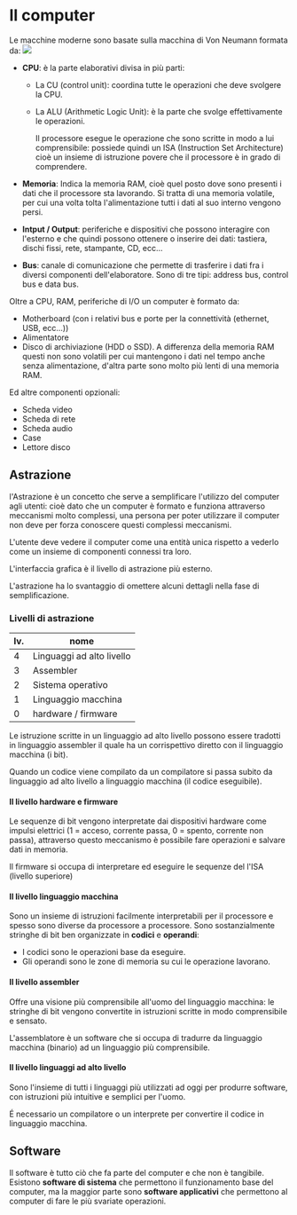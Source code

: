 ﻿# Il computer

Le macchine moderne sono basate sulla macchina di Von Neumann formata da:
![](https://i.ibb.co/wLSs9J6/von-neamann.png)

- **CPU**: è la parte elaborativi divisa in più parti:
	- La CU (control unit): coordina tutte le operazioni che deve svolgere la CPU.
	- La ALU (Arithmetic Logic Unit): è la parte che svolge effettivamente le operazioni.

		Il processore esegue le operazione che sono scritte in modo a lui comprensibile: possiede quindi un ISA (Instruction Set Architecture) cioè un insieme di istruzione povere che il processore è in grado di comprendere.

- **Memoria**: Indica la memoria RAM, cioè quel posto dove sono presenti i dati che il processore sta lavorando.
	Si tratta di una memoria volatile, per cui una volta tolta l'alimentazione tutti i dati al suo interno vengono persi.

- **Intput / Output**: periferiche e dispositivi che possono interagire con l'esterno e che quindi possono ottenere o inserire dei dati: tastiera, dischi fissi, rete, stampante, CD, ecc...
- **Bus**: canale di comunicazione che permette di trasferire i dati fra i diversi componenti dell'elaboratore. Sono di tre tipi: address bus, control bus e data bus.

Oltre a CPU, RAM, periferiche di I/O un computer è formato da:
- Motherboard (con i relativi bus e porte per la connettività (ethernet, USB, ecc...))
- Alimentatore
- Disco di archiviazione (HDD o SSD). A differenza della memoria RAM questi non sono volatili per cui mantengono i dati nel tempo anche senza alimentazione, d'altra parte sono molto più lenti di una memoria RAM.

Ed altre componenti opzionali:
- Scheda video
- Scheda di rete
- Scheda audio
- Case
- Lettore disco

## Astrazione

l'Astrazione è un concetto che serve a semplificare l'utilizzo del computer agli utenti: cioè dato che un computer è formato e funziona attraverso meccanismi molto complessi, una persona per poter utilizzare il computer non deve per forza conoscere questi complessi meccanismi.

L'utente deve vedere il computer come una entità unica rispetto a vederlo come un insieme di componenti connessi tra loro.

L'interfaccia grafica è il livello di astrazione più esterno.

L'astrazione ha lo svantaggio di omettere alcuni dettagli nella fase di semplificazione.

### Livelli di astrazione
|lv.|          nome             |
|---|---------------------------|
| 4 | Linguaggi ad alto livello |
| 3 | Assembler                 |
| 2 | Sistema operativo         |
| 1 | Linguaggio macchina       |
| 0 | hardware / firmware       |


Le istruzione scritte in un linguaggio ad alto livello possono essere tradotti in linguaggio assembler il quale ha un corrispettivo diretto con il linguaggio macchina (i bit).

Quando un codice viene compilato da un compilatore si passa subito da linguaggio ad alto livello a linguaggio macchina (il codice eseguibile).

#### Il livello hardware e firmware

Le sequenze di bit vengono interpretate dai dispositivi hardware come impulsi elettrici (1 = acceso, corrente passa, 0 = spento, corrente non passa), attraverso questo meccanismo è possibile fare operazioni e salvare dati in memoria.

Il firmware si occupa di interpretare ed eseguire le sequenze del l'ISA (livello superiore)

#### Il livello linguaggio macchina
Sono un insieme di istruzioni facilmente interpretabili per il processore e spesso sono diverse da processore a processore.
Sono sostanzialmente stringhe di bit ben organizzate in **codici** e **operandi**:

- I codici sono le operazioni base da eseguire.
- Gli operandi sono le zone di memoria su cui le operazione lavorano.

#### Il livello assembler
Offre una visione più comprensibile all'uomo del linguaggio macchina: le stringhe di bit vengono convertite in istruzioni scritte in modo comprensibile e sensato.

L'assemblatore è un software che si occupa di tradurre da linguaggio macchina (binario) ad un linguaggio più comprensibile.

#### Il livello linguaggi ad alto livello
Sono l'insieme di tutti i linguaggi più utilizzati ad oggi per produrre software, con istruzioni più intuitive e semplici per l'uomo.

É necessario un compilatore o un interprete per convertire il codice in linguaggio macchina.

## Software

Il software è tutto ciò che fa parte del computer e che non è tangibile.
Esistono **software di sistema** che permettono il funzionamento base del computer, ma la maggior parte sono **software applicativi** che permettono al computer di fare le più svariate operazioni.
